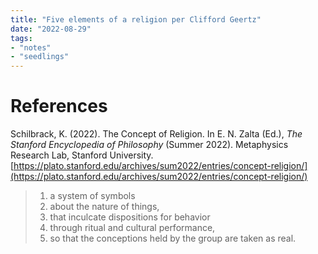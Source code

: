 ```yaml
---
title: "Five elements of a religion per Clifford Geertz"
date: "2022-08-29"
tags:
- "notes"
- "seedlings"
---
```




# References

Schilbrack, K. (2022). The Concept of Religion. In E. N. Zalta (Ed.), _The Stanford Encyclopedia of Philosophy_ (Summer 2022). Metaphysics Research Lab, Stanford University. [https://plato.stanford.edu/archives/sum2022/entries/concept-religion/](https://plato.stanford.edu/archives/sum2022/entries/concept-religion/)
>1.  a system of symbols
>2. about the nature of things,
>3. that inculcate dispositions for behavior
>4. through ritual and cultural performance,
>5. so that the conceptions held by the group are taken as real.